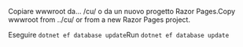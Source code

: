 <span data-ttu-id="3dd16-101">Copiare wwwroot da... /cu/ o da un nuovo progetto Razor Pages.</span><span class="sxs-lookup"><span data-stu-id="3dd16-101">Copy wwwroot from ../cu/ or from a new Razor Pages project.</span></span>

<span data-ttu-id="3dd16-102">Eseguire `dotnet ef database update`</span><span class="sxs-lookup"><span data-stu-id="3dd16-102">Run `dotnet ef database update`</span></span>

